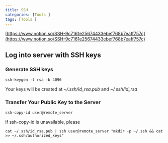 ```yaml
---
title: SSH
categories: [Tools ]
tags: [Tools ]
---
```


[https://www.notion.so/SSH-9c7161e25674433ebef768b7eaff757c](https://www.notion.so/SSH-9c7161e25674433ebef768b7eaff757c)


## Log into server with SSH keys


### Generate SSH keys


```shell
ssh-keygen -t rsa -b 4096
```


Your keys will be created at _~/.ssh/id_rsa.pub_ and _~/.ssh/id_rsa_


### Transfer Your Public Key to the Server


```shell
ssh-copy-id user@remote_server
```


If ssh-copy-id is unavailable, please


```shell
cat ~/.ssh/id_rsa.pub | ssh user@remote_server "mkdir -p ~/.ssh && cat >> ~/.ssh/authorized_keys"

```


